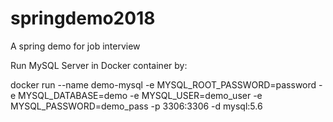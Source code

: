 # springdemo2018
A spring demo for job interview

Run MySQL Server in Docker container by:

docker run --name demo-mysql -e MYSQL_ROOT_PASSWORD=password -e MYSQL_DATABASE=demo -e MYSQL_USER=demo_user -e MYSQL_PASSWORD=demo_pass -p 3306:3306 -d mysql:5.6
